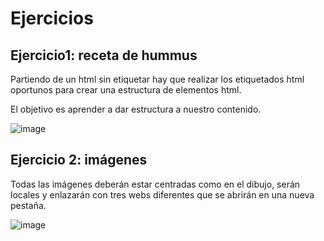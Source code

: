 # Ejercicios

## Ejercicio1: receta de hummus

Partiendo de un html sin etiquetar hay que realizar los etiquetados html oportunos para crear una estructura de elementos html.

El objetivo es aprender a dar estructura a nuestro contenido.

![image](https://github.com/profeMelola/LM-07-2023-24/assets/91023374/dd79b68f-d474-495b-937b-42953dfb29f5)


## Ejercicio 2: imágenes

Todas las imágenes deberán estar centradas como en el dibujo, serán locales y enlazarán con tres webs diferentes que se abrirán en una nueva pestaña.

![image](https://github.com/profeMelola/LM-07-2023-24/assets/91023374/1815e037-5c85-43b7-8d06-3503b40eee54)


